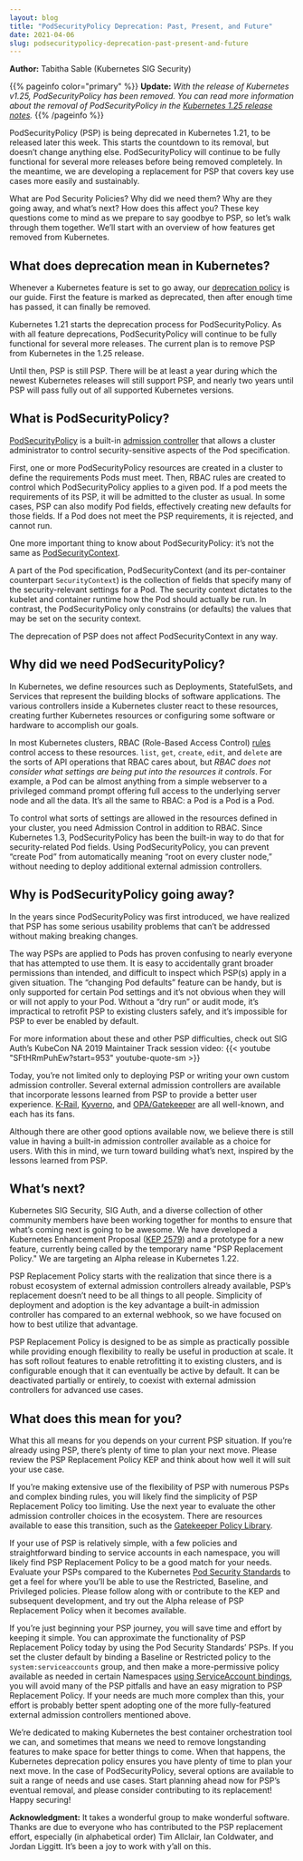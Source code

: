```yaml
---
layout: blog
title: "PodSecurityPolicy Deprecation: Past, Present, and Future"
date: 2021-04-06
slug: podsecuritypolicy-deprecation-past-present-and-future
---
```

**Author:** Tabitha Sable (Kubernetes SIG Security)

{{% pageinfo color="primary" %}}
**Update:** *With the release of Kubernetes v1.25, PodSecurityPolicy has been removed.* *You can read more information about the removal of PodSecurityPolicy in the [Kubernetes 1.25 release notes](/blog/2022/08/23/kubernetes-v1-25-release/#pod-security-changes).*
{{% /pageinfo %}}

PodSecurityPolicy (PSP) is being deprecated in Kubernetes 1.21, to be released later this week. This starts the countdown to its removal, but doesn’t change anything else. PodSecurityPolicy will continue to be fully functional for several more releases before being removed completely. In the meantime, we are developing a replacement for PSP that covers key use cases more easily and sustainably.

What are Pod Security Policies? Why did we need them? Why are they going away, and what’s next? How does this affect you? These key questions come to mind as we prepare to say goodbye to PSP, so let’s walk through them together. We’ll start with an overview of how features get removed from Kubernetes.

## What does deprecation mean in Kubernetes?

Whenever a Kubernetes feature is set to go away, our [deprecation policy](/docs/reference/using-api/deprecation-policy/) is our guide. First the feature is marked as deprecated, then after enough time has passed, it can finally be removed.

Kubernetes 1.21 starts the deprecation process for PodSecurityPolicy. As with all feature deprecations, PodSecurityPolicy will continue to be fully functional for several more releases. The current plan is to remove PSP from Kubernetes in the 1.25 release.

Until then, PSP is still PSP. There will be at least a year during which the newest Kubernetes releases will still support PSP, and nearly two years until PSP will pass fully out of all supported Kubernetes versions.

## What is PodSecurityPolicy?

[PodSecurityPolicy](/docs/concepts/security/pod-security-policy/) is a built-in [admission controller](/blog/2019/03/21/a-guide-to-kubernetes-admission-controllers/) that allows a cluster administrator to control security-sensitive aspects of the Pod specification. 

First, one or more PodSecurityPolicy resources are created in a cluster to define the requirements Pods must meet. Then, RBAC rules are created to control which PodSecurityPolicy applies to a given pod. If a pod meets the requirements of its PSP, it will be admitted to the cluster as usual. In some cases, PSP can also modify Pod fields, effectively creating new defaults for those fields. If a Pod does not meet the PSP requirements, it is rejected, and cannot run. 

One more important thing to know about PodSecurityPolicy: it’s not the same as [PodSecurityContext](/docs/reference/kubernetes-api/workload-resources/pod-v1/#security-context).

A part of the Pod specification, PodSecurityContext (and its per-container counterpart `SecurityContext`) is the collection of fields that specify many of the security-relevant settings for a Pod. The security context dictates to the kubelet and container runtime how the Pod should actually be run. In contrast, the PodSecurityPolicy only constrains (or defaults) the values that may be set on the security context.

The deprecation of PSP does not affect PodSecurityContext in any way.

## Why did we need PodSecurityPolicy?

In Kubernetes, we define resources such as Deployments, StatefulSets, and Services that represent the building blocks of software applications. The various controllers inside a Kubernetes cluster react to these resources, creating further Kubernetes resources or configuring some software or hardware to accomplish our goals.

In most Kubernetes clusters, RBAC (Role-Based Access Control) [rules](/docs/reference/access-authn-authz/rbac/#role-and-clusterrole) control access to these resources. `list`, `get`, `create`, `edit`, and `delete` are the sorts of API operations that RBAC cares about, but _RBAC does not consider what settings are being put into the resources it controls_. For example, a Pod can be almost anything from a simple webserver to a privileged command prompt offering full access to the underlying server node and all the data. It’s all the same to RBAC: a Pod is a Pod is a Pod.

To control what sorts of settings are allowed in the resources defined in your cluster, you need Admission Control in addition to RBAC. Since Kubernetes 1.3, PodSecurityPolicy has been the built-in way to do that for security-related Pod fields. Using PodSecurityPolicy, you can prevent “create Pod” from automatically meaning “root on every cluster node,” without needing to deploy additional external admission controllers.

## Why is PodSecurityPolicy going away?

In the years since PodSecurityPolicy was first introduced, we have realized that PSP has some serious usability problems that can’t be addressed without making breaking changes.

The way PSPs are applied to Pods has proven confusing to nearly everyone that has attempted to use them. It is easy to accidentally grant broader permissions than intended, and difficult to inspect which PSP(s) apply in a given situation. The “changing Pod defaults” feature can be handy, but is only supported for certain Pod settings and it’s not obvious when they will or will not apply to your Pod. Without a “dry run” or audit mode, it’s impractical to retrofit PSP to existing clusters safely, and it’s impossible for PSP to ever be enabled by default.

For more information about these and other PSP difficulties, check out SIG Auth’s KubeCon NA 2019 Maintainer Track session video: {{< youtube "SFtHRmPuhEw?start=953" youtube-quote-sm >}}

Today, you’re not limited only to deploying PSP or writing your own custom admission controller. Several external admission controllers are available that incorporate lessons learned from PSP to provide a better user experience. [K-Rail](https://github.com/cruise-automation/k-rail), [Kyverno](https://github.com/kyverno/kyverno/), and [OPA/Gatekeeper](https://github.com/open-policy-agent/gatekeeper/) are all well-known, and each has its fans.

Although there are other good options available now, we believe there is still value in having a built-in admission controller available as a choice for users. With this in mind, we turn toward building what’s next, inspired by the lessons learned from PSP.

## What’s next?

Kubernetes SIG Security, SIG Auth, and a diverse collection of other community members have been working together for months to ensure that what’s coming next is going to be awesome. We have developed a Kubernetes Enhancement Proposal ([KEP 2579](https://github.com/kubernetes/enhancements/issues/2579)) and a prototype for a new feature, currently being called by the temporary name "PSP Replacement Policy." We are targeting an Alpha release in Kubernetes 1.22.

PSP Replacement Policy starts with the realization that since there is a robust ecosystem of external admission controllers already available, PSP’s replacement doesn’t need to be all things to all people. Simplicity of deployment and adoption is the key advantage a built-in admission controller has compared to an external webhook, so we have focused on how to best utilize that advantage.

PSP Replacement Policy is designed to be as simple as practically possible while providing enough flexibility to really be useful in production at scale. It has soft rollout features to enable retrofitting it to existing clusters, and is configurable enough that it can eventually be active by default. It can be deactivated partially or entirely, to coexist with external admission controllers for advanced use cases.

## What does this mean for you?

What this all means for you depends on your current PSP situation. If you’re already using PSP, there’s plenty of time to plan your next move. Please review the PSP Replacement Policy KEP and think about how well it will suit your use case.

If you’re making extensive use of the flexibility of PSP with numerous PSPs and complex binding rules, you will likely find the simplicity of PSP Replacement Policy too limiting. Use the next year to evaluate the other admission controller choices in the ecosystem. There are resources available to ease this transition, such as the [Gatekeeper Policy Library](https://github.com/open-policy-agent/gatekeeper-library).

If your use of PSP is relatively simple, with a few policies and straightforward binding to service accounts in each namespace, you will likely find PSP Replacement Policy to be a good match for your needs. Evaluate your PSPs compared to the Kubernetes [Pod Security Standards](/docs/concepts/security/pod-security-standards/) to get a feel for where you’ll be able to use the Restricted, Baseline, and Privileged policies. Please follow along with or contribute to the KEP and subsequent development, and try out the Alpha release of PSP Replacement Policy when it becomes available.

If you’re just beginning your PSP journey, you will save time and effort by keeping it simple. You can approximate the functionality of PSP Replacement Policy today by using the Pod Security Standards’ PSPs. If you set the cluster default by binding a Baseline or Restricted policy to the `system:serviceaccounts` group, and then make a more-permissive policy available as needed in certain Namespaces [using ServiceAccount bindings](/docs/concepts/policy/pod-security-policy/#run-another-pod), you will avoid many of the PSP pitfalls and have an easy migration to PSP Replacement Policy. If your needs are much more complex than this, your effort is probably better spent adopting one of the more fully-featured external admission controllers mentioned above.

We’re dedicated to making Kubernetes the best container orchestration tool we can, and sometimes that means we need to remove longstanding features to make space for better things to come. When that happens, the Kubernetes deprecation policy ensures you have plenty of time to plan your next move. In the case of PodSecurityPolicy, several options are available to suit a range of needs and use cases. Start planning ahead now for PSP’s eventual removal, and please consider contributing to its replacement! Happy securing!

**Acknowledgment:** It takes a wonderful group to make wonderful software. Thanks are due to everyone who has contributed to the PSP replacement effort, especially (in alphabetical order) Tim Allclair, Ian Coldwater, and Jordan Liggitt. It’s been a joy to work with y’all on this.
